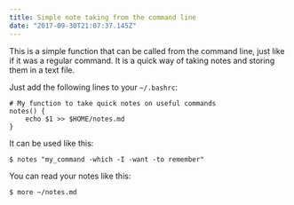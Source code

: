 ```yaml
---
title: Simple note taking from the command line
date: "2017-09-30T21:07:37.145Z"
---
```


This is a simple function that can be called from the command line, just like if it was a regular command. It is a quick way of taking notes and storing them in a text file.

Just add the following lines to your `~/.bashrc`:
```
# My function to take quick notes on useful commands
notes() {
    echo $1 >> $HOME/notes.md
}
```
It can be used like this:
```
$ notes "my_command -which -I -want -to remember"
```

You can read your notes like this:
```
$ more ~/notes.md
```